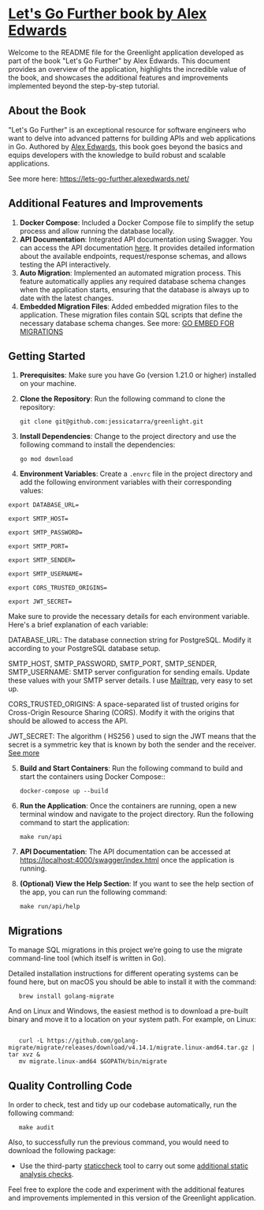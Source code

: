 # [Let's Go Further book by Alex Edwards](https://lets-go-further.alexedwards.net/)

Welcome to the README file for the Greenlight application developed as part of the book "Let's Go Further" by Alex Edwards. This document provides an overview of the application, highlights the incredible value of the book, and showcases the additional features and improvements implemented beyond the step-by-step tutorial.

## About the Book

"Let's Go Further" is an exceptional resource for software engineers who want to delve into advanced patterns for building APIs and web applications in Go. Authored by [Alex Edwards](https://www.alexedwards.net/), this book goes beyond the basics and equips developers with the knowledge to build robust and scalable applications.

See more here: https://lets-go-further.alexedwards.net/

## Additional Features and Improvements


1. **Docker Compose**: Included a Docker Compose file to simplify the setup process and allow running the database locally. 
2. **API Documentation**: Integrated API documentation using Swagger. You can access the API documentation [here](https://greenlight.tarralva.com/swagger/index.html). It provides detailed information about the available endpoints, request/response schemas, and allows testing the API interactively.
3. **Auto Migration**: Implemented an automated migration process. This feature automatically applies any required database schema changes when the application starts, ensuring that the database is always up to date with the latest changes.
4. **Embedded Migration Files**: Added embedded migration files to the application. These migration files contain SQL scripts that define the necessary database schema changes. See more: [GO EMBED FOR MIGRATIONS](https://oscarforner.com/blog/2023-10-10-go-embed-for-migrations/)


## Getting Started

1. **Prerequisites**: Make sure you have Go (version 1.21.0 or higher) installed on your machine.
2. **Clone the Repository**: Run the following command to clone the repository:

    ```shell
    git clone git@github.com:jessicatarra/greenlight.git
    ```

3. **Install Dependencies**: Change to the project directory and use the following command to install the dependencies:

    ```shell
    go mod download
    ```

4. **Environment Variables**: Create a `.envrc` file in the project directory and add the following environment variables with their corresponding values:

```
export DATABASE_URL=

export SMTP_HOST=

export SMTP_PASSWORD=

export SMTP_PORT=

export SMTP_SENDER=

export SMTP_USERNAME=

export CORS_TRUSTED_ORIGINS=

export JWT_SECRET=

```

Make sure to provide the necessary details for each environment variable. Here's a brief explanation of each variable:

DATABASE_URL: The database connection string for PostgreSQL. Modify it according to your PostgreSQL database setup.

SMTP_HOST, SMTP_PASSWORD, SMTP_PORT, SMTP_SENDER, SMTP_USERNAME: SMTP server configuration for sending emails. Update these values with your SMTP server details. I use [Mailtrap](https://mailtrap.io/), very easy to set up.

CORS_TRUSTED_ORIGINS: A space-separated list of trusted origins for Cross-Origin Resource Sharing (CORS). Modify it with the origins that should be allowed to access the API.

JWT_SECRET: The algorithm ( HS256 ) used to sign the JWT means that the secret is a symmetric key that is known by both the sender and the receiver. [See more](https://jwt.io/)

5. **Build and Start Containers**: Run the following command to build and start the containers using Docker Compose::

    ```shell
    docker-compose up --build
    ```
   
6. **Run the Application**:  Once the containers are running, open a new terminal window and navigate to the project directory. Run the following command to start the application:

    ```shell
    make run/api
    ```

7. **API Documentation**: The API documentation can be accessed at [https://localhost:4000/swagger/index.html](http://localhost:8080/docs) once the application is running.

8. **(Optional) View the Help Section**: If you want to see the help section of the app, you can run the following command:

    ```shell
   make run/api/help
    ```

## Migrations

To manage SQL migrations in this project we’re going to use the migrate command-line tool (which itself is written in Go).

Detailed installation instructions for different operating systems can be found here, but on macOS you should be able to install it with the command:

   ```shell
      brew install golang-migrate
   ```
And on Linux and Windows, the easiest method is to download a pre-built binary and move it to a location on your system path. For example, on Linux:

```shell

   curl -L https://github.com/golang-migrate/migrate/releases/download/v4.14.1/migrate.linux-amd64.tar.gz | tar xvz &
   mv migrate.linux-amd64 $GOPATH/bin/migrate

```

## Quality Controlling Code

In order to check, test and tidy up our codebase automatically, run the following command:

```shell
   make audit
```

Also, to successfully run the previous command, you would need to download the following package:

- Use the third-party [staticcheck](https://staticcheck.io/) tool to carry out some [additional static analysis checks](https://staticcheck.dev/docs/checks).


Feel free to explore the code and experiment with the additional features and improvements implemented in this version of the Greenlight application.